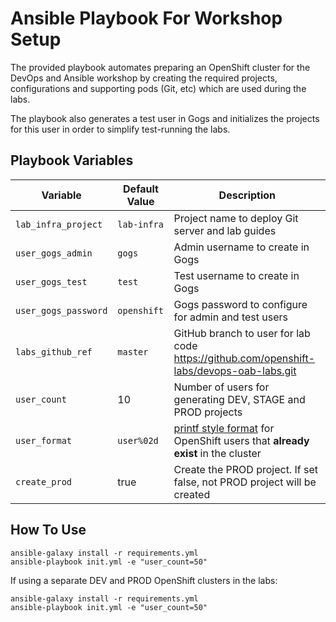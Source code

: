 Ansible Playbook For Workshop Setup
=========

The provided playbook automates preparing an OpenShift cluster for the DevOps and Ansible 
workshop by creating the required projects, configurations and supporting pods (Git, etc) which 
are used during the labs.

The playbook also generates a test user in Gogs and initializes the projects for this user in 
order to simplify test-running the labs.


Playbook Variables
------------

| Variable              | Default Value | Description   |
|-----------------------|---------------|---------------|
|`lab_infra_project`    | `lab-infra`   | Project name to deploy Git server and lab guides  |
|`user_gogs_admin`      | `gogs`        | Admin username to create in Gogs |
|`user_gogs_test`       | `test`        | Test username to create in Gogs |
|`user_gogs_password`   | `openshift`   | Gogs password to configure for admin and test users |
|`labs_github_ref`      | `master`      | GitHub branch to user for lab code https://github.com/openshift-labs/devops-oab-labs.git |
|`user_count`           | 10            | Number of users for generating DEV, STAGE and PROD projects |
|`user_format`          | `user%02d`    | [printf style format](https://en.wikipedia.org/wiki/Printf_format_string) for OpenShift users that __already exist__ in the cluster |
|`create_prod`          | true          | Create the PROD project. If set false, not PROD project will be created |

How To Use
------------

```
ansible-galaxy install -r requirements.yml
ansible-playbook init.yml -e "user_count=50"
```

If using a separate DEV and PROD OpenShift clusters in the labs:
```
ansible-galaxy install -r requirements.yml
ansible-playbook init.yml -e "user_count=50" 
```